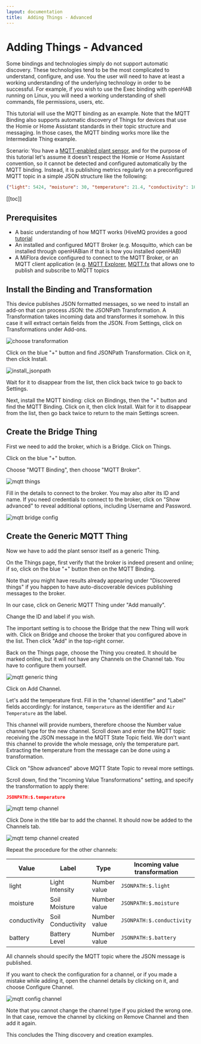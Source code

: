 ```yaml
---
layout: documentation
title:  Adding Things - Advanced
---
```


# Adding Things - Advanced

Some bindings and technologies simply do not support automatic discovery.
These technologies tend to be the most complicated to understand, configure, and use.
You the user will need to have at least a working understanding of the underlying technology in order to be successful.
For example, if you wish to use the Exec binding with openHAB running on Linux, you will need a working understanding of shell commands, file permissions, users, etc.

This tutorial will use the MQTT binding as an example.
Note that the MQTT Binding also supports automatic discovery of Things for devices that use the Homie or Home Assistant standards in their topic structure and messaging.
In those cases, the MQTT binding works more like the Intermediate Thing example.

Scenario: You have a [MQTT-enabled plant sensor](https://github.com/ThomDietrich/miflora-mqtt-daemon), and for the purpose of this tutorial let's assume it doesn't respect the Homie or Home Assistant convention, so it cannot be detected and configured automatically by the MQTT binding.
Instead, it is publishing metrics regularly on a preconfigured MQTT topic in a simple JSON structure like the following:

```json
{"light": 5424, "moisture": 30, "temperature": 21.4, "conductivity": 1020, "battery": 100}
```

[[toc]]

## Prerequisites

- A basic understanding of how MQTT works (HiveMQ provides a good [tutorial](https://www.hivemq.com/blog/mqtt-essentials-part-3-client-broker-connection-establishment/)
- An installed and configured MQTT Broker (e.g. Mosquitto, which can be installed through openHABian if that is how you installed openHAB)
- A MiFlora device configured to connect to the MQTT Broker, or an MQTT client application (e.g. [MQTT Explorer](https://mqtt-explorer.com/), [MQTT.fx](http://mqttfx.org/) that allows one to publish and subscribe to MQTT topics

## Install the Binding and Transformation

This device publishes JSON formatted messages, so we need to install an add-on that can process JSON: the JSONPath Transformation.
A Transformation takes incoming data and transformes it somehow.
In this case it will extract certain fields from the JSON.
From Settings, click on Transformations under Add-ons.

![choose transformation](images/choose_transformation.png)

Click on the blue "+" button and find JSONPath Transformation.
Click on it, then click Install.

![install_jsonpath](images/install_jsonpath.png)

Wait for it to disappear from the list, then click back twice to go back to Settings.

Next, install the MQTT binding: click on Bindings, then the "+" button and find the MQTT Binding.
Click on it, then click Install.
Wait for it to disappear from the list, then go back twice to return to the main Settings screen.

## Create the Bridge Thing

First we need to add the broker, which is a Bridge.
Click on Things.

Click on the blue "+" button.

Choose "MQTT Binding", then choose "MQTT Broker".

![mqtt things](images/mqtt_things.png)

Fill in the details to connect to the broker.
You may also alter its ID and name.
If you need credentials to connect to the broker, click on "Show advanced" to reveal additional options, including Username and Password.

![mqtt bridge config](images/mqtt_bridge_config.png)

## Create the Generic MQTT Thing

Now we have to add the plant sensor itself as a generic Thing.

On the Things page, first verify that the broker is indeed present and online; if so, click on the blue "+" button then on the MQTT Binding.

Note that you might have results already appearing under "Discovered things" if you happen to have auto-discoverable devices publishing messages to the broker.

In our case, click on Generic MQTT Thing under "Add manually".

Change the ID and label if you wish.

The important setting is to choose the Bridge that the new Thing will work with.
Click on Bridge and choose the broker that you configured above in the list.
Then click "Add" in the top-right corner.

Back on the Things page, choose the Thing you created.
It should be marked online, but it will not have any Channels on the Channel tab.
You have to configure them yourself.

![mqtt generic thing](images/mqtt_generic_thing.png)

Click on Add Channel.

Let's add the temperature first.
Fill in the "channel identifier" and "Label" fields accordingly: for instance, `temperature` as the identifier and `Air Temperature` as the label.

This channel will provide numbers, therefore choose the Number value channel type for the new channel.
Scroll down and enter the MQTT topic receiving the JSON message in the MQTT State Topic field.
We don't want this channel to provide the whole message, only the temperature part.
Extracting the temperature from the message can be done using a transformation.

Click on "Show advanced" above MQTT State Topic to reveal more settings.

Scroll down, find the "Incoming Value Transformations" setting, and specify the transformation to apply there:

```json
JSONPATH:$.temperature
```

![mqtt temp channel](images/mqtt_temp_channel.png)

Click Done in the title bar to add the channel.
It should now be added to the Channels tab.

![mqtt temp channel created](images/mqtt_temp_channel_created.png)

Repeat the procedure for the other channels:

Value | Label | Type | Incoming value transformation
-|-|-|-
light | Light Intensity | Number value | `JSONPATH:$.light`
moisture | Soil Moisture | Number value | `JSONPATH:$.moisture`
conductivity | Soil Conductivity | Number value | `JSONPATH:$.conductivity`
battery | Battery Level | Number value | `JSONPATH:$.battery`

All channels should specify the MQTT topic where the JSON message is published.

If you want to check the configuration for a channel, or if you made a mistake while adding it, open the channel details by clicking on it, and choose Configure Channel.

![mqtt config channel](images/mqtt_config_channel.png)

Note that you cannot change the channel type if you picked the wrong one.
In that case, remove the channel by clicking on Remove Channel and then add it again.

This concludes the Thing discovery and creation examples.
